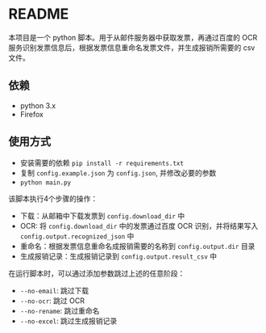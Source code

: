 README
===

本项目是一个 python 脚本。用于从邮件服务器中获取发票，再通过百度的 OCR
服务识别发票信息后，根据发票信息重命名发票文件，并生成报销所需要的 csv 文件。

## 依赖

* python 3.x
* Firefox

## 使用方式

* 安装需要的依赖 `pip install -r requirements.txt`
* 复制 `config.example.json` 为 `config.json`, 并修改必要的参数
* `python main.py`

该脚本执行4个步骤的操作：

* 下载：从邮箱中下载发票到 `config.download_dir` 中
* OCR: 将 `config.download_dir` 中的发票通过百度 OCR 识别，并将结果写入 `config.output.recognized_json` 中
* 重命名：根据发票信息重命名成报销需要的名称到 `config.output.dir` 目录
* 生成报销记录：生成报销记录到 `config.output.result_csv` 中

在运行脚本时，可以通过添加参数跳过上述的任意阶段：

* `--no-email`: 跳过下载
* `--no-ocr`: 跳过 OCR
* `--no-rename`: 跳过重命名
* `--no-excel`: 跳过生成报销记录
